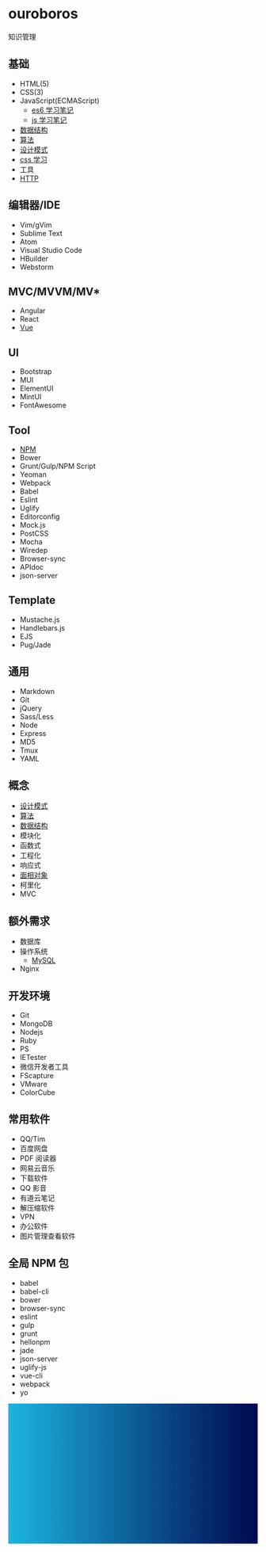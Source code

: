 # ouroboros

知识管理

## 基础

-   HTML(5)
-   CSS(3)
-   JavaScript(ECMAScript)
    -   [es6 学习笔记](/docs/js/es6/index.md)
    -   [js 学习笔记](/docs/js/es5/index.md)
-   [数据结构](/docs/structure/index.md)
-   [算法](/docs/algorithm/index.md)
-   [设计模式](/docs/pattern/index.md)
-   [css 学习](/docs/css/index.md)
-   工具
-   [HTTP](/docs/http/index.md)

## 编辑器/IDE

-   Vim/gVim
-   Sublime Text
-   Atom
-   Visual Studio Code
-   HBuilder
-   Webstorm

## MVC/MVVM/MV\*

-   Angular
-   React
-   [Vue](/docs/vue/index.md)

## UI

-   Bootstrap
-   MUI
-   ElementUI
-   MintUI
-   FontAwesome

## Tool

-   [NPM](https://www.npmjs.com/)
-   Bower
-   Grunt/Gulp/NPM Script
-   Yeoman
-   Webpack
-   Babel
-   Eslint
-   Uglify
-   Editorconfig
-   Mock.js
-   PostCSS
-   Mocha
-   Wiredep
-   Browser-sync
-   APIdoc
-   json-server

## Template

-   Mustache.js
-   Handlebars.js
-   EJS
-   Pug/Jade

## 通用

-   Markdown
-   Git
-   jQuery
-   Sass/Less
-   Node
-   Express
-   MD5
-   Tmux
-   YAML

## 概念

-   [设计模式](/docs/pattern/index.md)
-   [算法](/docs/algorithm/index.md)
-   [数据结构](/docs/structure/index.md)
-   模块化
-   函数式
-   工程化
-   响应式
-   [面相对象](/docs/oo/index.md)
-   柯里化
-   MVC

## 额外需求

-   数据库
-   操作系统
    -   [MySQL](/docs/mysql/index.md)
-   Nginx

## 开发环境

-   Git
-   MongoDB
-   Nodejs
-   Ruby
-   PS
-   IETester
-   微信开发者工具
-   FScapture
-   VMware
-   ColorCube

## 常用软件

-   QQ/Tim
-   百度网盘
-   PDF 阅读器
-   网易云音乐
-   下载软件
-   QQ 影音
-   有道云笔记
-   解压缩软件
-   VPN
-   办公软件
-   图片管理查看软件

## 全局 NPM 包

-   babel
-   babel-cli
-   bower
-   browser-sync
-   eslint
-   gulp
-   grunt
-   hellonpm
-   jade
-   json-server
-   uglify-js
-   vue-cli
-   webpack
-   yo

![cool-background](/images/cool-background.png)
